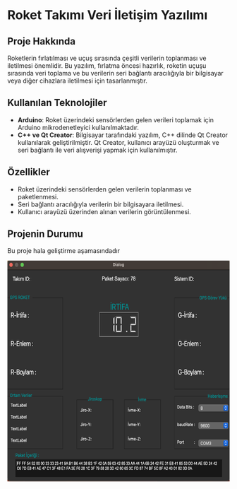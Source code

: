 # Roket Takımı Veri İletişim Yazılımı

## Proje Hakkında

Roketlerin fırlatılması ve uçuş sırasında çeşitli verilerin toplanması ve iletilmesi önemlidir. Bu yazılım, fırlatma öncesi hazırlık, roketin uçuşu sırasında veri toplama ve bu verilerin seri bağlantı aracılığıyla bir bilgisayar veya diğer cihazlara iletilmesi için tasarlanmıştır.

## Kullanılan Teknolojiler

- **Arduino**: Roket üzerindeki sensörlerden gelen verileri toplamak için Arduino mikrodenetleyici kullanılmaktadır.
- **C++ ve Qt Creator**: Bilgisayar tarafındaki yazılım, C++ dilinde Qt Creator kullanılarak geliştirilmiştir. Qt Creator, kullanıcı arayüzü oluşturmak ve seri bağlantı ile veri alışverişi yapmak için kullanılmıştır.

## Özellikler

- Roket üzerindeki sensörlerden gelen verilerin toplanması ve paketlenmesi.
- Seri bağlantı aracılığıyla verilerin bir bilgisayara iletilmesi.
- Kullanıcı arayüzü üzerinden alınan verilerin görüntülenmesi.

## Projenin Durumu

Bu proje hala geliştirme aşamasındadır

<img src="gui.png" height="500"> <br>


